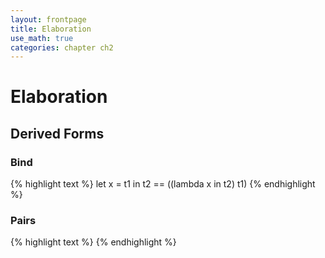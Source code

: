 ```yaml
---
layout: frontpage
title: Elaboration
use_math: true
categories: chapter ch2
---
```


# Elaboration

## Derived Forms

### Bind

{% highlight text %}
let x = t1 in t2 == ((lambda x in t2) t1)
{% endhighlight %}

### Pairs

{% highlight text %}
{% endhighlight %}
